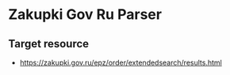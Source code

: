 # Zakupki Gov Ru Parser

## Target resource
* https://zakupki.gov.ru/epz/order/extendedsearch/results.html